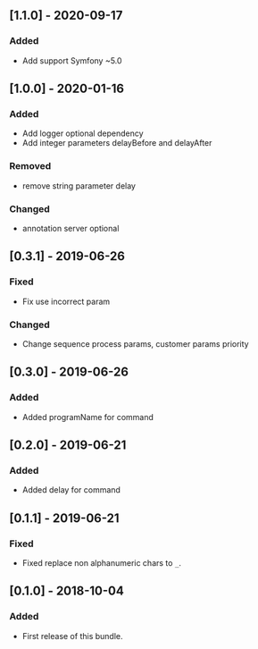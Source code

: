 ## [1.1.0] - 2020-09-17
### Added
- Add support Symfony ~5.0

## [1.0.0] - 2020-01-16
### Added
- Add logger optional dependency
- Add integer parameters delayBefore and delayAfter
### Removed
- remove string parameter delay
### Changed
- annotation server optional

## [0.3.1] - 2019-06-26
### Fixed
- Fix use incorrect param
### Changed
- Change sequence process params, customer params priority

## [0.3.0] - 2019-06-26
### Added
- Added programName for command

## [0.2.0] - 2019-06-21
### Added
- Added delay for command

## [0.1.1] - 2019-06-21
### Fixed
- Fixed replace non alphanumeric chars to `_`.

## [0.1.0] - 2018-10-04
### Added
- First release of this bundle.
